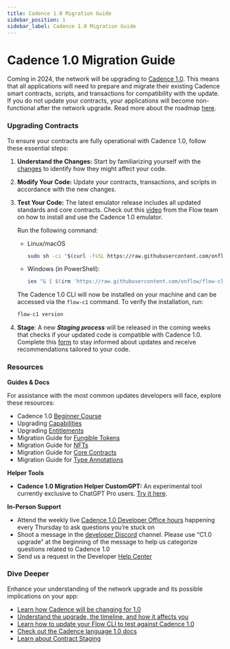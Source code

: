 ```yaml
---
title: Cadence 1.0 Migration Guide
sidebar_position: 1
sidebar_label: Cadence 1.0 Migration Guide
---
```


# Cadence 1.0 Migration Guide

Coming in 2024, the network will be upgrading to [Cadence 1.0](https://flow.com/upgrade/cadence-1). This means that all applications will need to prepare and migrate their existing Cadence smart contracts, scripts, and transactions for compatibility with the update. If you do not update your contracts, your applications will become non-functional after the network upgrade. Read more about the roadmap [here](https://flow.com/upgrade/cadence-1).

### Upgrading Contracts

To ensure your contracts are fully operational with Cadence 1.0, follow these essential steps:

1. **Understand the Changes:** Start by familiarizing yourself with the [changes](https://forum.flow.com/t/update-on-cadence-1-0/5197) to identify how they might affect your code.
2. **Modify Your Code:** Update your contracts, transactions, and scripts in accordance with the new changes.
3. **Test Your Code:** The latest emulator release includes all updated standards and core contracts. Check out this [video](https://www.loom.com/share/4467610b7beb4ebbaabed6b430dc25c4?sid=14ecb3e7-e933-409c-a6a4-add40c6971d0) from the Flow team on how to install and use the Cadence 1.0 emulator.

    Run the following command:

    - Linux/macOS

      ```bash
      sudo sh -ci "$(curl -fsSL https://raw.githubusercontent.com/onflow/flow-cli/feature/stable-cadence/install.sh)"
      ```

    - Windows (in PowerShell):

      ```powershell
      iex "& { $(irm 'https://raw.githubusercontent.com/onflow/flow-cli/feature/stable-cadence/install.ps1') }"
      ```

    The Cadence 1.0 CLI will now be installed on your machine and can be accessed via the `flow-c1` command.
    To verify the installation, run:

    ```bash
    flow-c1 version
    ```

5. **Stage**: A new **_Staging process_** will be released in the coming weeks that checks if your updated code is compatible with Cadence 1.0. Complete this [form](https://docs.google.com/forms/d/e/1FAIpQLSfprZJLPSEAS6H7_oL0j6bzetDzkHPmDZHYAGgqAAOAdLDKqw/viewform) to stay informed about updates and receive recommendations tailored to your code.

### Resources

**Guides & Docs**

For assistance with the most common updates developers will face, explore these resources:

- Cadence 1.0 [Beginner Course](https://academy.ecdao.org/en/catalog/courses/learn-cadence-beginner-1.0)
- Upgrading [Capabilities](https://academy.ecdao.org/en/catalog/tutorials/capability-controllers)
- Upgrading [Entitlements](https://academy.ecdao.org/en/catalog/tutorials/entitlements)
- Migration Guide for [Fungible Tokens](./ft-guide.mdx)
- Migration Guide for [NFTs](./nft-guide.mdx)
- Migration Guide for [Core Contracts](./core-contracts-guide.mdx)
- Migration Guide for [Type Annotations](./type-annotations-guide.mdx)

**Helper Tools**

- **Cadence 1.0 Migration Helper CustomGPT:** An experimental tool currently exclusive to ChatGPT Pro users. [Try it here](https://chat.openai.com/g/g-wMnnHS2Md-flow-cadence-1-0-migration-helper).

**In-Person Support**

- Attend the weekly live [Cadence 1.0 Developer Office hours](https://calendar.google.com/calendar/ical/c_47978f5cd9da636cadc6b8473102b5092c1a865dd010558393ecb7f9fd0c9ad0%40group.calendar.google.com/public/basic.ics) happening every Thursday to ask questions you’re stuck on
- Shoot a message in the [developer Discord](https://discord.com/channels/613813861610684416/621847426201944074) channel. Please use “C1.0 upgrade” at the beginning of the message to help us categorize questions related to Cadence 1.0
- Send us a request in the Developer [Help Center](https://support.flow.com/hc/en-us/requests/new)

### Dive Deeper

Enhance your understanding of the network upgrade and its possible implications on your app:

- [Learn how Cadence will be changing for 1.0](https://forum.flow.com/t/update-on-cadence-1-0/5197)
- [Understand the upgrade, the timeline, and how it affects you](https://forum.flow.com/t/cadence-1-0-upgrade-plan/5477)
- [Learn how to update your Flow CLI to test against Cadence 1.0](https://forum.flow.com/t/update-on-cadence-1-0/5197/7)
- [Check out the Cadence language 1.0 docs](https://cadencelang.dev/docs/1.0/)
- [Learn about Contract Staging](https://forum.flow.com/t/updates-to-cadence-1-0-contract-staging/5642)
